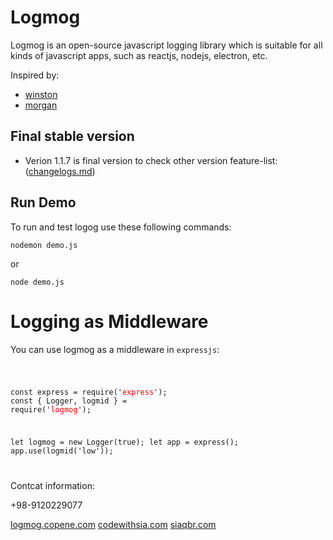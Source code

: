 # Logmog

Logmog is an open-source javascript logging library which is suitable for all kinds of javascript apps, such as reactjs, nodejs, electron, etc.

Inspired by:

-   [winston](http://npmjs.org/winston)
-   [morgan <expressjs middleware>](http://npmjs.org/express)

## Final stable version

-   Verion 1.1.7 is final version
    to check other version feature-list: ([changelogs.md](changelogs.md))

## Run Demo

To run and test logog use these following commands:

<pre><code>nodemon demo.js</code></pre>

or

<pre><code>node demo.js</code></pre>

# Logging as Middleware

You can use logmog as a middleware in `expressjs`:

<code>

const express = require('<span style="color:red">express</span>');
const { Logger, logmid } = require('<span style="color:red">logmog</span>');

let logmog = new Logger(true);
let app = express();
app.use(logmid('low'));

</code>

Contcat information:

+98-9120229077

[logmog.copene.com](https://siaqnbr.com)
[codewithsia.com](https://codewithsia.com)
[siaqbr.com](https://siaqnbr.com)
